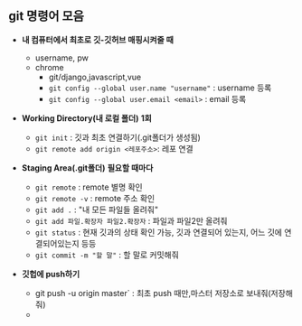 ## git 명령어 모음

* **내 컴퓨터에서 최초로 깃-깃허브 매핑시켜줄 때**
  * username, pw
  * chrome
    * git/django,javascript,vue
    * `git config --global user.name "username"` : username 등록
    * `git config --global user.email <email>` : email 등록

* **Working Directory(내 로컬 폴더)**  **1회**
  * `git init` : 깃과 최초 연결하기(.git폴더가 생성됨)
  * `git remote add origin <레포주소>`: 레포 연결

* **Staging Area(.git폴더)** **필요할 때마다**
  * `git remote` : remote 별명 확인
  * `git remote -v` : remote 주소 확인
  * `git add .` : "내 모든 파일들 올려줘" 
  * `git add 파일.확장자 파일2.확장자` : 파일과 파일2만 올려줘
  * `git status` : 현재 깃과의 상태 확인 가능, 깃과 연결되어 있는지, 어느 깃에 연결되어있는지 등등 
  * `git commit -m "할 말"` : 할 말로 커밋해줘
* **깃헙에 push하기**
  * git push -u origin master` : 최초 push 때만,마스터 저장소로 보내줘(저장해줘)
  * 